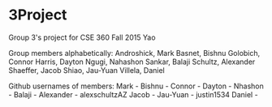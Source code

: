 # 3Project
Group 3's project for CSE 360 Fall 2015 Yao

Group members alphabetically:
Androshick, Mark
Basnet, Bishnu
Golobich, Connor
Harris, Dayton
Ngugi, Nahashon
Sankar, Balaji
Schultz, Alexander
Shaeffer, Jacob
Shiao, Jau-Yuan
Villela, Daniel

Github usernames of members:
Mark - 
Bishnu - 
Connor - 
Dayton - 
Nhashon - 
Balaji - 
Alexander - alexschultzAZ
Jacob - 
Jau-Yuan - justin1534
Daniel - 
